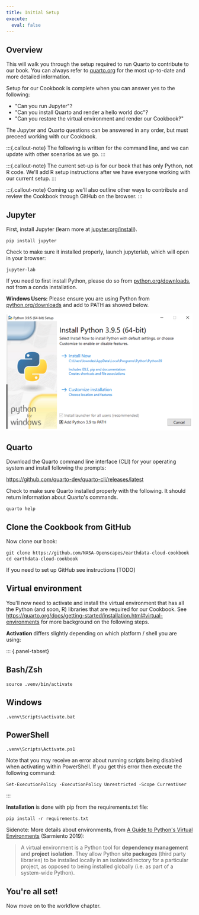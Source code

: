 ```yaml
---
title: Initial Setup
execute:
  eval: false
---
```


## Overview

This will walk you through the setup required to run Quarto to contribute to our book. You can always refer to [quarto.org](https://quarto.org) for the most up-to-date and more detailed information. 

Setup for our Cookbook is complete when you can answer yes to the following:

- "Can you run Jupyter"? 
- "Can you install Quarto and render a hello world doc"?
- "Can you restore the virtual environment and render our Cookbook?"

The Jupyter and Quarto questions can be answered in any order, but must preceed working with our Cookbook. 

:::{.callout-note}
The following is written for the command line, and we can update with other scenarios as we go.
:::

:::{.callout-note}
The current set-up is for our book that has only Python, not R code. We'll add R setup instructions after we have everyone working with our current setup.
:::

:::{.callout-note}
Coming up we'll also outline other ways to contribute and review the Cookbook through GitHub on the browser. 
:::

## Jupyter

First, install Jupyter (learn more at [jupyter.org/install](https://jupyter.org/install)). 

```{.bash}
pip install jupyter
```

Check to make sure it installed properly, launch jupyterlab, which will open in your browser:

```{.bash}
jupyter-lab
```

If you need to first install Python, please do so from [python.org/downloads](https://www.python.org/downloads), not from a conda installation. 

**Windows Users:** Please ensure you are using Python from [python.org/downloads](https://www.python.org/downloads) and add to PATH as showed below.

![](images/install-python-windows.png)

## Quarto

Download the Quarto command line interface (CLI) for your operating system and install following the prompts:

<https://github.com/quarto-dev/quarto-cli/releases/latest>

Check to make sure Quarto installed properly with the following. It should return information about Quarto's commands.

```{.bash}
quarto help
```

## Clone the Cookbook from GitHub

Now clone our book:

```{.bash}
git clone https://github.com/NASA-Openscapes/earthdata-cloud-cookbook 
cd earthdata-cloud-cookbook
```

If you need to set up GitHub see instructions [TODO]

## Virtual environment

You'll now  need to activate and install the virtual environment that has all the Python (and soon, R) libraries that are required for our Cookbook. See <https://quarto.org/docs/getting-started/installation.html#virtual-environments> for more background on the following steps.

**Activation** differs slightly depending on which platform / shell you are using:

::: {.panel-tabset}
## Bash/Zsh

``` {.bash}
source .venv/bin/activate
```

## Windows

``` {.bash}
.venv\Scripts\activate.bat
```

## PowerShell

``` {.bash}
.venv\Scripts\Activate.ps1
```

Note that you may receive an error about running scripts being disabled when activating within PowerShell. If you get this error then execute the following command:

``` {.bash}
Set-ExecutionPolicy -ExecutionPolicy Unrestricted -Scope CurrentUser
```
:::

**Installation** is done with pip from the requirements.txt file:

```{.bash}
pip install -r requirements.txt
```

Sidenote: More details about environments, from [A Guide to Python's Virtual Environments](https://towardsdatascience.com/virtual-environments-104c62d48c54) (Sarmiento 2019):

> A virtual environment is a Python tool for **dependency management** and **project** **isolation**. They allow Python **site packages** (third party libraries) to be installed locally in an isolateddirectory for a particular project, as opposed to being installed globally (i.e. as part of a system-wide Python).


## You're all set! 

Now move on to the workflow chapter. 





